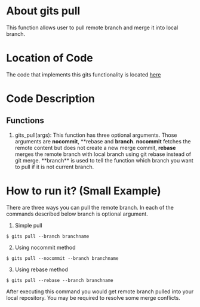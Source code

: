 # About gits pull

This function allows user to pull remote branch and merge it into local branch.

# Location of Code

The code that implements this gits functionality is located [here](https://github.com/harshitpatel96/GITS/blob/master/code/gits_pull.py)

# Code Description

## Functions

1. gits_pull(args):
   This function has three optional arguments. Those arguments are **nocommit**, **rebase and **branch**. **nocommit** fetches the remote content but does not create a new merge commit, **rebase** merges the remote branch with local branch using git rebase instead of git merge. **branch\*\* is used to tell the function which branch you want to pull if it is not current branch.

# How to run it? (Small Example)

There are three ways you can pull the remote branch. In each of the commands described below branch is optional argument.

1. Simple pull

```
$ gits pull --branch branchname
```

2. Using nocommit method

```
$ gits pull --nocommit --branch branchname
```

3. Using rebase method

```
$ gits pull --rebase --branch branchname
```

After executing this command you would get remote branch pulled into your local repository. You may be required to resolve some merge conflicts.

